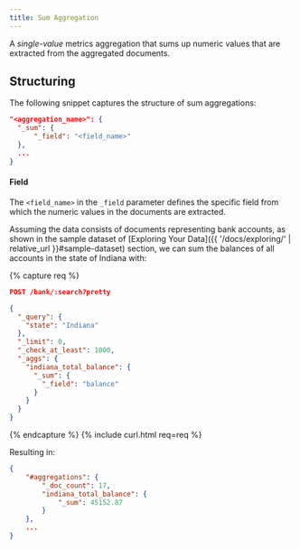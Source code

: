 ```yaml
---
title: Sum Aggregation
---
```


A _single-value_ metrics aggregation that sums up numeric values that are
extracted from the aggregated documents.

## Structuring

The following snippet captures the structure of sum aggregations:

```json
"<aggregation_name>": {
  "_sum": {
      "_field": "<field_name>"
  },
  ...
}
```

#### Field

The `<field_name>` in the `_field` parameter defines the specific field from
which the numeric values in the documents are extracted.

Assuming the data consists of documents representing bank accounts, as shown in
the sample dataset of [Exploring Your Data]({{ '/docs/exploring/' | relative_url }}#sample-dataset)
section, we can sum the balances of all accounts in the state of Indiana with:

{% capture req %}

```json
POST /bank/:search?pretty

{
  "_query": {
    "state": "Indiana"
  },
  "_limit": 0,
  "_check_at_least": 1000,
  "_aggs": {
    "indiana_total_balance": {
      "_sum": {
        "_field": "balance"
      }
    }
  }
}
```
{% endcapture %}
{% include curl.html req=req %}

Resulting in:

```json
{
    "#aggregations": {
        "_doc_count": 17,
        "indiana_total_balance": {
            "_sum": 45152.87
        }
    },
    ...
}
```
